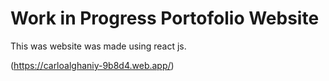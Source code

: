 # Work in Progress Portofolio Website

This was website was made using react js.

(https://carloalghaniy-9b8d4.web.app/)

